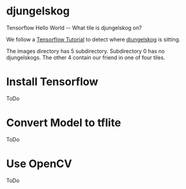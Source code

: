 # djungelskog
Tensorflow Hello World -- What tile is djungelskog on?

We follow a [Tensorflow Tutorial](https://www.tensorflow.org/tutorials/images/classification) to detect where [djungelskog](https://en.wikipedia.org/wiki/Djungelskog) is sitting.

The images directory has 5 subdirectory.  Subdirectory 0 has no djungelskogs.  The other 4 contain our friend in one of four tiles.


# Install Tensorflow

ToDo

# Convert Model to tflite

ToDo

# Use OpenCV

ToDo


